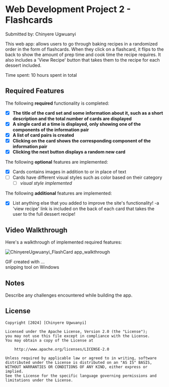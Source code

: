 # Web Development Project 2 - Flashcards

Submitted by: Chinyere Ugwuanyi

This web app: allows users to go through baking recipes in a randomized order in the form of flashcards. When they click on a flashcard, it flips to the back to show the amount of prep time and cook time the recipe requires. It also includes a 'View Recipe' button that takes them to the recipe for each dessert included.

Time spent: 10 hours spent in total

## Required Features

The following **required** functionality is completed:

- [x] **The title of the card set and some information about it, such as a short description and the total number of cards are displayed**
- [x] **A single card at a time is displayed, only showing one of the components of the information pair**
- [x] **A list of card pairs is created**
- [x] **Clicking on the card shows the corresponding component of the information pair**
- [x] **Clicking the next button displays a random new card**

The following **optional** features are implemented:

- [x] Cards contains images in addition to or in place of text
- [ ] Cards have different visual styles such as color based on their category
  - [ ] *visual style implemented*

The following **additional** features are implemented:

* [x] List anything else that you added to improve the site's functionality!
    -a 'view recipe' link is included on the back of each card that takes the user to the full dessert recipe!

## Video Walkthrough

Here's a walkthrough of implemented required features:

<img src='https://youtu.be/XDiRvjs-j8U' title='ChinyereUgwuanyi_FlashCard app_walkthrough' width='' alt='ChinyereUgwuanyi_FlashCard app_walkthrough' />

<!-- Replace this with whatever GIF tool you used! -->
GIF created with ...  
snipping tool on Windows

## Notes

Describe any challenges encountered while building the app.

## License

    Copyright [2024] [Chinyere Ugwuanyi]

    Licensed under the Apache License, Version 2.0 (the "License");
    you may not use this file except in compliance with the License.
    You may obtain a copy of the License at

        http://www.apache.org/licenses/LICENSE-2.0

    Unless required by applicable law or agreed to in writing, software
    distributed under the License is distributed on an "AS IS" BASIS,
    WITHOUT WARRANTIES OR CONDITIONS OF ANY KIND, either express or implied.
    See the License for the specific language governing permissions and
    limitations under the License.
